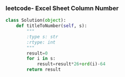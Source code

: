 ### leetcode- Excel Sheet Column Number

```python
class Solution(object):
    def titleToNumber(self, s):
        """
        :type s: str
        :rtype: int
        """
        result=0 
        for i in s:
            result=result*26+ord(i)-64
        return result
```

